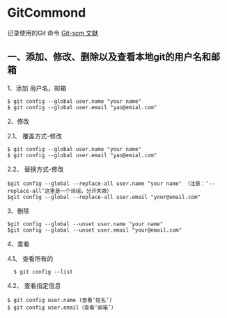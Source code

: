 # GitCommond
记录使用的Git 命令
[Git-scm 文献](https://www.git-scm.com/)

## 一、添加、修改、删除以及查看本地git的用户名和邮箱
1、添加 用户名，邮箱
```
$ git config --global user.name "your name"
$ git config --global user.email "yao@emial.com"
```
2、修改
  
  2.1、 覆盖方式-修改
   ```
   $ git config --global user.name "your name"
   $ git config --global user.email "yao@emial.com"
   ```
   2.2、 替换方式-修改
   ```
   $git config --global --replace-all user.name "your name" （注意：‘--replace-all’这里是一个词组，分开失效）
   $git config --global --replace-all user.email "your@email.com"
   ```
3、删除
```
$git config --global --unset user.name "your name"
$git config --global --unset user.email "your@email.com"
```
4、查看
  
  4.1、 查看所有的
  ```
    $ git config --list
  ```
  4.2、 查看指定信息
  ```
  $ git config user.name (查看‘姓名’)
  $ git config user.email（查看‘邮箱’）
  
  ```
